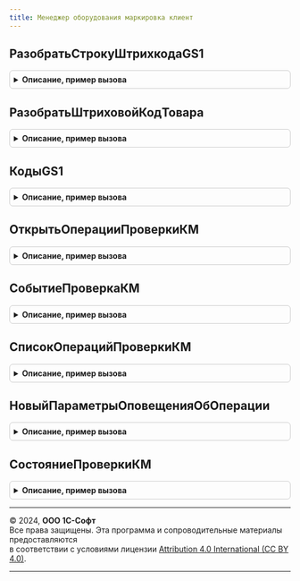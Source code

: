 ```yaml
---
title: Менеджер оборудования маркировка клиент
---
```



## РазобратьСтрокуШтрихкодаGS1
<details style="margin: 1em 0; padding: 0.5em; border: 1px solid #ccc; border-radius: 6px;">

<summary style="font-weight: bold; cursor: pointer;">Описание, пример вызова</summary>

```bsl

// Разобрать строку штрихкода в соответствии со стандартом GS1.
//
// Параметры:
//  Штрихкод - Строка - значение штрихкода.
//
// Возвращаемое значение:
//  Структура.
Функция РазобратьСтрокуШтрихкодаGS1(Знач Штрихкод) Экспорт
```

Пример вызова
```bsl
Результат = МенеджерОборудованияМаркировкаКлиент.РазобратьСтрокуШтрихкодаGS1(Штрихкод) Экспорт;);
```
</details>

## РазобратьШтриховойКодТовара
<details style="margin: 1em 0; padding: 0.5em; border: 1px solid #ccc; border-radius: 6px;">

<summary style="font-weight: bold; cursor: pointer;">Описание, пример вызова</summary>

```bsl

// Разобрать штриховой код товара.
//
// Параметры:
//  Штрихкод - Строка - Штрихкод
//  ШтрихкодВBase64 - Булево - Штрихкод в base64
//
// Возвращаемое значение:
//  Структура - Разобрать штриховой код товара:
//   * Разобран - Булево -
//   * ОписаниеОшибки - СТрока
//   * ПредставлениеШтрихкода - Строка -
//   * ДанныеШтрихкода - Строка -
//   * ТипИдентификатораТовара - ПеречислениеСсылка.ТипыИдентификаторовТовараККТ -
//   * GTIN - Строка -
//   * СерийныйНомер - Строка -
//   * EAN - Строка -
//   * РеквизитКодаТовараHEX - Строка -
//   * РеквизитКодаТовара - Строка -
//   * ИдентифицируетЭкземпляр - Булево -
//   * ПотребительскаяУпаковкаТабачнойПродукции - Булево -
//   * ШтрихкодBase64 - Булево -
//   * НаименованиеРеквизита - Строка -
//
Функция РазобратьШтриховойКодТовара(Знач Штрихкод, Знач ШтрихкодВBase64 = Ложь) Экспорт
```

Пример вызова
```bsl
Результат = МенеджерОборудованияМаркировкаКлиент.РазобратьШтриховойКодТовара(Штрихкод, ШтрихкодВBase64);
```
</details>

## КодыGS1
<details style="margin: 1em 0; padding: 0.5em; border: 1px solid #ccc; border-radius: 6px;">

<summary style="font-weight: bold; cursor: pointer;">Описание, пример вызова</summary>

```bsl

// Коды g s1.
//
// Возвращаемое значение:
//  Соответствие из Строка - Коды gs1
Функция КодыGS1() Экспорт
```

Пример вызова
```bsl
Результат = МенеджерОборудованияМаркировкаКлиент.КодыGS1() 
```
</details>

## ОткрытьОперацииПроверкиКМ
<details style="margin: 1em 0; padding: 0.5em; border: 1px solid #ccc; border-radius: 6px;">

<summary style="font-weight: bold; cursor: pointer;">Описание, пример вызова</summary>

```bsl


// Открытие форму списка операций проверки КМ
//
// Параметры:
//  ПараметрКоманды - Произвольный - источник, в котором реализована команда
//  ПараметрыВыполненияКоманды - ПараметрыВыполненияКоманды
//
Процедура ОткрытьОперацииПроверкиКМ(ПараметрКоманды, ПараметрыВыполненияКоманды) Экспорт
```

Пример вызова
```bsl
МенеджерОборудованияМаркировкаКлиент.ОткрытьОперацииПроверкиКМ(ПараметрКоманды, ПараметрыВыполненияКоманды) 
```
</details>

## СобытиеПроверкаКМ
<details style="margin: 1em 0; padding: 0.5em; border: 1px solid #ccc; border-radius: 6px;">

<summary style="font-weight: bold; cursor: pointer;">Описание, пример вызова</summary>

```bsl

// Возвращает идентификатор события проверки кода маркировки, используется в процедуре обработка оповещения формы
//
// Возвращаемое значение:
//   Строка - идентификатор события проверки кода маркировки
//
Функция СобытиеПроверкаКМ() Экспорт
```

Пример вызова
```bsl
Результат = МенеджерОборудованияМаркировкаКлиент.СобытиеПроверкаКМ() 
```
</details>

## СписокОперацийПроверкиКМ
<details style="margin: 1em 0; padding: 0.5em; border: 1px solid #ccc; border-radius: 6px;">

<summary style="font-weight: bold; cursor: pointer;">Описание, пример вызова</summary>

```bsl

// Возвращает типы операций проверки кода маркировки, используется в процедуре обработка оповещения формы
//
// Возвращаемое значение:
//   Структура - типы операций проверки кода маркировки:
//     * ЗапросККТ - Строка - выполняется запрос к локальной ККТ
//     * ЗапросККТЗавершено - Строка - завершен запрос к локальной ККТ
//     * ЗапросОИСМ - Строка - выполняется запрос к удаленному серверу ОИСМ
//     * ЗапросОИСМЗавершено - Строка - завершен запрос к удаленному серверу ОИСМ
//     * ПодтверждениеККТ - Строка - выполняется подтверждение продажи на локальной ККТ
//     * ПодтверждениеККТЗавершено - Строка - завершен подтверждение продажи на локальной ККТ
//
Функция СписокОперацийПроверкиКМ() Экспорт
```

Пример вызова
```bsl
Результат = МенеджерОборудованияМаркировкаКлиент.СписокОперацийПроверкиКМ() 
```
</details>

## НовыйПараметрыОповещенияОбОперации
<details style="margin: 1em 0; padding: 0.5em; border: 1px solid #ccc; border-radius: 6px;">

<summary style="font-weight: bold; cursor: pointer;">Описание, пример вызова</summary>

```bsl

// Возвращает типы операций проверки кода маркировки, используется в процедуре обработка оповещения формы
//
// Возвращаемое значение:
//   Структура - типы операций проверки кода маркировки:
//     * КодМаркировки - Строка - код маркировки в виде base64
//     * Операция - Строка - одно из значений структуры СписокОперацийПроверкиКМ();
//     * ДополнительныеПараметры - Неопределено, Структура - структура дополнительных параметров переданная при подготовке параметров запроса проверки КМ
//
Функция НовыйПараметрыОповещенияОбОперации() Экспорт
```

Пример вызова
```bsl
Результат = МенеджерОборудованияМаркировкаКлиент.НовыйПараметрыОповещенияОбОперации() 
```
</details>

## СостояниеПроверкиКМ
<details style="margin: 1em 0; padding: 0.5em; border: 1px solid #ccc; border-radius: 6px;">

<summary style="font-weight: bold; cursor: pointer;">Описание, пример вызова</summary>

```bsl

// Возвращает текущее состояние проверки кода маркировки
//
// Возвращаемое значение:
//  Структура
Функция СостояниеПроверкиКМ() Экспорт
```

Пример вызова
```bsl
Результат = МенеджерОборудованияМаркировкаКлиент.СостояниеПроверкиКМ() 
```
</details>

---

© 2024, **ООО 1С-Софт**  
Все права защищены. Эта программа и сопроводительные материалы предоставляются  
в соответствии с условиями лицензии [Attribution 4.0 International (CC BY 4.0)](https://creativecommons.org/licenses/by/4.0/legalcode).

---
